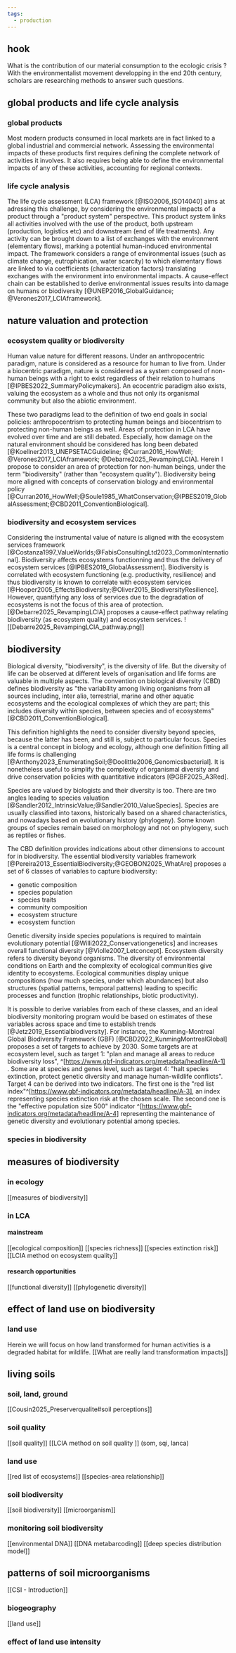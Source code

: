 ```yaml
---
tags:
  - production
---
```

## hook
What is the contribution of our material consumption to the ecologic crisis ? With the environmentalist movement developping in the end 20th century, scholars are researching methods to answer such questions. 
## global products and life cycle analysis
### global products
Most modern products consumed in local markets are in fact linked to a global industrial and commercial network. Assessing the environmental impacts of these products first requires defining the complete network of activities it involves. It also requires being able to define the environmental impacts of any of these activities, accounting for regional contexts. 
### life cycle analysis
The life cycle assessment (LCA) framework [@ISO2006_ISO14040] aims at adressing this challenge, by considering the environmental impacts of a product through a "product system" perspective. This product system links all activities involved with the use of the product, both upstream (production, logistics etc) and downstream (end of life treatments). Any activity can be brought down to a list of exchanges with the environment (elementary flows), marking a potential human-induced environmental impact. The framework considers a range of environmental issues (such as climate change, eutrophication, water scarcity) to which elementary flows are linked to via coefficients (characterization factors) translating exchanges with the environment into environmental impacts. A cause-effect chain can be established to derive environmental issues results into damage on humans or biodiversity [@UNEP2016_GlobalGuidance; @Verones2017_LCIAframework].
## nature valuation and protection
### ecosystem quality or biodiversity
Human value nature for different reasons. Under an anthropocentric paradigm, nature is considered as a resource for human to live from. Under a biocentric paradigm, nature is considered as a system composed of non-human beings with a right to exist regardless of their relation to humans [@IPBES2022_SummaryPolicymakers]. An ecocentric paradigm also exists, valuing the ecosystem as a whole and thus not only its organismal community but also the abiotic environment.

These two paradigms lead to the definition of two end goals in social policies: anthropocentrism to protecting human beings and biocentrism to protecting non-human beings as well. Areas of protection in LCA have evolved over time and are still debated. Especially, how damage on the natural environment should be considered has long been debated [@Koellner2013_UNEPSETACGuideline; @Curran2016_HowWell; @Verones2017_LCIAframework; @Debarre2025_RevampingLCIA]. Herein I propose to consider an area of protection for non-human beings, under the term "biodiversity" (rather than "ecosystem quality"). Biodiversity being more aligned with concepts of conservation biology and environmental policy [@Curran2016_HowWell;@Soule1985_WhatConservation;@IPBES2019_GlobalAssessment;@CBD2011_ConventionBiological].
### biodiversity and ecosystem services
Considering the instrumental value of nature is aligned with the ecosystem services framework [@Costanza1997_ValueWorlds;@FabisConsultingLtd2023_CommonInternational]. Biodiversity affects ecosystems functionning and thus the delivery of ecosystem services [@IPBES2019_GlobalAssessment]. Biodiversity is correlated with ecosystem functioning (e.g. productivity, resilience) and thus biodiversity is known to correlate with ecosystem services [@Hooper2005_EffectsBiodiversity;@Oliver2015_BiodiversityResilience]. However, quantifying any loss of services due to the degradation of ecosystems is not the focus of this area of protection. [@Debarre2025_RevampingLCIA] proposes a cause-effect pathway relating biodiversity (as ecosystem quality) and ecosystem services.
![[Debarre2025_RevampingLCIA_pathway.png]]
## biodiversity
Biological diversity, "biodiversity", is the diversity of life. But the diversity of life can be observed at different levels of organisation and life forms are valuable in multiple aspects. The convention on biological diversity (CBD) defines biodiversity as "the variability among living organisms from all sources including, inter alia, terrestrial, marine and other aquatic ecosystems and the ecological complexes of which they are part; this includes diversity within species, between species and of ecosystems" [@CBD2011_ConventionBiological].

This definition highlights the need to consider diversity beyond species, because the latter has been, and still is, subject to particular focus. Species is a central concept in biology and ecology, although one definition fitting all life forms is challenging [@Anthony2023_EnumeratingSoil;@Doolittle2006_Genomicsbacterial]. It is nonetheless useful to simplify the complexity of organismal diversity and drive conservation policies with quantitative indicators [@GBF2025_A3Red].

Species are valued by biologists and their diversity is too. There are two angles leading to species valuation [@Sandler2012_IntrinsicValue;@Sandler2010_ValueSpecies]. Species are usually classified into taxons, historically based on a shared characteristics, and nowadays based on evolutionary history (phylogeny). Some known groups of species remain based on morphology and not on phylogeny, such as reptiles or fishes.

The CBD definition provides indications about other dimensions to account for in biodiversity. The essential biodiversity variables framework [@Pereira2013_EssentialBiodiversity;@GEOBON2025_WhatAre] proposes a set of 6 classes of variables to capture biodiversity:
- genetic composition
- species population
- species traits
- community composition  
- ecosystem structure
- ecosystem function

Genetic diversity inside species populations is required to maintain evolutionary potential [@Willi2022_Conservationgenetics] and increases overall functional diversity [@Violle2007_Letconcept]. Ecosystem diversity refers to diversity beyond organisms. The diversity of environmental conditions on Earth and the complexity of ecological communities give identity to ecosystems. Ecological communities display unique compositions (how much species, under which abundances) but also structures (spatial patterns, temporal patterns) leading to specific processes and function (trophic relationships, biotic productivity).



It is possible to derive variables from each of these classes, and an ideal biodiversity monitoring program would be based on estimates of these variables across space and time to establish trends [@Jetz2019_Essentialbiodiversity].
For instance, the Kunming-Montreal Global Biodiversity Framework (GBF) [@CBD2022_KunmingMontrealGlobal] proposes a set of targets to achieve by 2030. Some targets are at ecosystem level, such as target 1: "plan and manage all areas to reduce biodiversity loss", ^[https://www.gbf-indicators.org/metadata/headline/A-1] . Some are at species and genes level, such as target 4: "halt species extinction, protect genetic diversity and manage human-wildlife conflicts". Target 4 can be derived into two indicators. The first one is the "red list index"^[https://www.gbf-indicators.org/metadata/headline/A-3], an index representing species extinction risk at the chosen scale. The second one is the "effective population size 500" indicator ^[https://www.gbf-indicators.org/metadata/headline/A-4] representing the maintenance of genetic diversity and evolutionary potential among species.
### species in biodiversity

## measures of biodiversity
### in ecology


[[measures of biodiversity]]
### in LCA
#### mainstream
[[ecological composition]]
[[species richness]]
[[species extinction risk]]
[[LCIA method on ecosystem quality]]
#### research opportunities
[[functional diversity]]
[[phylogenetic diversity]]
## effect of land use on biodiversity
### land use
Herein we will focus on how land transformed for human activities is a degraded habitat for wildlife.
[[What are really land transformation impacts]]
## living soils
### soil, land, ground
[[Cousin2025_Preserverqualite#soil perceptions]]
### soil quality
[[soil quality]]
[[LCIA method on soil quality ]] (som, sqi, lanca)
### land use
[[red list of ecosystems]]
[[species-area relationship]]
### soil biodiversity
[[soil biodiversity]]
[[microorganism]]
### monitoring soil biodiversity
[[environmental DNA]]
[[DNA metabarcoding]]
[[deep species distribution model]]
## patterns of soil microorganisms
[[CSI - Introduction]]
### biogeography
[[land use]]
### effect of land use intensity